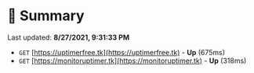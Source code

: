 # 📖 Summary
Last updated: **8/27/2021, 9:31:33 PM**

- `GET` [https://uptimerfree.tk](https://uptimerfree.tk) - **Up** (675ms)
- `GET` [https://monitoruptimer.tk](https://monitoruptimer.tk) - **Up** (318ms)
